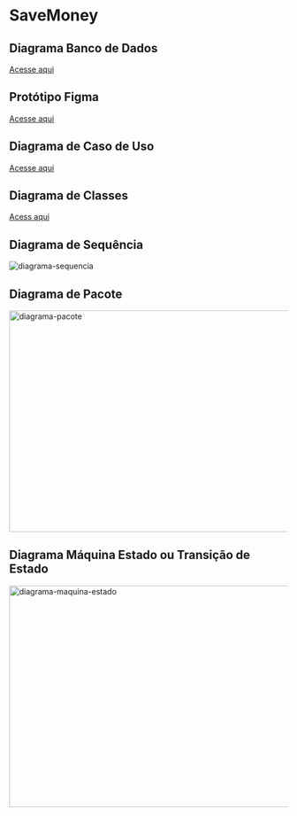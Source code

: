 # SaveMoney

## Diagrama Banco de Dados
[Acesse aqui](https://lucid.app/lucidchart/a61840a5-f0e4-433d-91bb-fe13b91eccb4/edit?viewport_loc=-47%2C140%2C1581%2C678%2C0_0&invitationId=inv_3901f3fc-a068-4435-8eb8-c821d807e9f7)

## Protótipo Figma
[Acesse aqui](https://www.figma.com/file/ycG9zcC5BwQye2AFHAPmSZ/Save-Money?node-id=0%3A1)

## Diagrama de Caso de Uso
[Acesse aqui](https://lucid.app/lucidchart/299d7f2d-bcc4-44b3-935c-c8cdeed1a0d0/edit?invitationId=inv_6a230819-d7a8-4f85-810d-e559e83fbfa1)

## Diagrama de Classes
[Acess aqui](https://lucid.app/lucidchart/ac463ead-e16f-4d1c-895e-ba7816948613/edit?viewport_loc=-3127%2C-858%2C7546%2C3235%2C0_0&invitationId=inv_f4baa10e-a19b-47cd-b837-c50e949babd0)

## Diagrama de Sequência
![diagrama-sequencia](https://user-images.githubusercontent.com/68862702/154163727-8b42e11c-050a-4aac-a2ee-62473b7bf361.png)

## Diagrama de Pacote
<img width="1200" height="400" alt="diagrama-pacote" src="https://user-images.githubusercontent.com/68862702/154177041-3c6c0d99-7360-4ba2-a8e7-61b4cbecd929.png">

## Diagrama Máquina Estado ou Transição de Estado
<img width="1200" height="400" alt="diagrama-maquina-estado" src="https://user-images.githubusercontent.com/68862702/154375121-00f90651-b324-4c1b-891a-a3c7c526cbe6.png">
